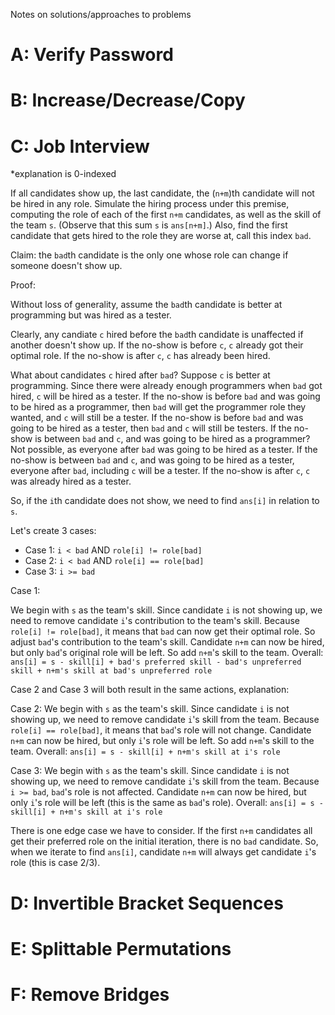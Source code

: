 Notes on solutions/approaches to problems

# A: Verify Password

# B: Increase/Decrease/Copy

# C: Job Interview
*explanation is 0-indexed

If all candidates show up, the last candidate, the (`n+m`)th candidate will not be hired in any role.
Simulate the hiring process under this premise, computing the role of each of the first `n+m` candidates, as well as the skill of the team `s`. (Observe that this sum `s` is `ans[n+m]`.)
Also, find the first candidate that gets hired to the role they are worse at, call this index `bad`.

Claim: the `bad`th candidate is the only one whose role can change if someone doesn't show up.

Proof:

Without loss of generality, assume the `bad`th candidate is better at programming but was hired as a tester.

Clearly, any candiate `c` hired before the `bad`th candidate is unaffected if another doesn't show up. If the no-show is before `c`, `c` already got their optimal role. If the no-show is after `c`, `c` has already been hired.

What about candidates `c` hired after `bad`? Suppose `c` is better at programming. Since there were already enough programmers when `bad` got hired, `c` will be hired as a tester.
If the no-show is before `bad` and was going to be hired as a programmer, then `bad` will get the programmer role they wanted, and `c` will still be a tester.
If the no-show is before `bad` and was going to be hired as a tester, then `bad` and `c` will still be testers.
If the no-show is between `bad` and `c`, and was going to be hired as a programmer? Not possible, as everyone after `bad` was going to be hired as a tester.
If the no-show is between `bad` and `c`, and was going to be hired as a tester, everyone after `bad`, including `c` will be a tester.
If the no-show is after `c`, `c` was already hired as a tester.

So, if the `i`th candidate does not show, we need to find `ans[i]` in relation to `s`.

Let's create 3 cases:
- Case 1: `i < bad` AND `role[i] != role[bad]`
- Case 2: `i < bad` AND `role[i] == role[bad]`
- Case 3: `i >= bad` 

Case 1:

We begin with `s` as the team's skill. Since candidate `i` is not showing up, we need to remove candidate `i`'s contribution to the team's skill.
Because `role[i] != role[bad]`, it means that `bad` can now get their optimal role. So adjust `bad`'s contribution to the team's skill.
Candidate `n+m` can now be hired, but only `bad`'s original role will be left. So add `n+m`'s skill to the team.
Overall: `ans[i] = s - skill[i] + bad's preferred skill - bad's unpreferred skill + n+m's skill at bad's unpreferred role`

Case 2 and Case 3 will both result in the same actions, explanation:

Case 2:
We begin with `s` as the team's skill. Since candidate `i` is not showing up, we need to remove candidate `i`'s skill from the team.
Because `role[i] == role[bad]`, it means that `bad`'s role will not change.
Candidate `n+m` can now be hired, but only `i`'s role will be left. So add `n+m`'s skill to the team.
Overall: `ans[i] = s - skill[i] + n+m's skill at i's role`

Case 3:
We begin with `s` as the team's skill. Since candidate `i` is not showing up, we need to remove candidate `i`'s skill from the team.
Because `i >= bad`, `bad`'s role is not affected.
Candidate `n+m` can now be hired, but only `i`'s role will be left (this is the same as `bad`'s role).
Overall: `ans[i] = s - skill[i] + n+m's skill at i's role`

There is one edge case we have to consider. If the first `n+m` candidates all get their preferred role on the initial iteration, there is no `bad` candidate. So, when we iterate to find `ans[i]`, candidate `n+m` will always get candidate `i`'s role (this is case 2/3).

# D: Invertible Bracket Sequences

# E: Splittable Permutations

# F: Remove Bridges
